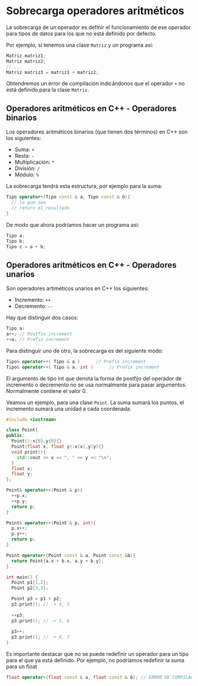 # Sobrecarga operadores aritméticos

La sobrecarga de un operador es definir el funcionamiento de ese operador para tipos de datos para los que no está definido por defecto.

Por ejemplo, si tenemos una clase `Matriz` y un programa así:

```cpp
Matriz matriz1;
Matriz matriz2;
// ...
Matriz matriz3 = matriz1 + matriz2;
``` 

Obtendremos un error de compilación indicándonos que el operador `+` no está definido para la clase `Matriz`.

## Operadores aritméticos en C++  - Operadores binarios

Los operadores aritméticos binarios (que tienen dos términos) en C++ son los siguientes:
 * Suma: `+`
 * Resta: `-`
 * Multiplicación: `*`
 * División: `/`
 * Módulo: `%`

La sobrecarga tendrá esta estructura, por ejemplo para la suma:

```cpp
Tipo operator+(Tipo const & a, Tipo const & b){
  // lo que sea
  // return el resultado
}
```

De modo que ahora podríamos hacer un programa así:

```cpp
Tipo a;
Tipo b;
Tipo c = a + b;
```

## Operadores aritméticos en C++  - Operadores unarios

Son operadores artiméticos unarios en C++ los siguientes:

* Incremento: `++`
* Decremento: `--`

Hay que distinguir dos casos:

```cpp
Tipo a;
a++; // Postfix increment
++a; // Prefix increment
```

Para distinguir uno de otro, la sobrecarga es del siguiente modo:

```cpp
Tipo& operator++( Tipo & a )      // Prefix increment
Tipo& operator++( Tipo & a, int )      // Prefix increment
```

El argumento de tipo int que denota la forma de postfijo del operador de incremento o decremento no se usa normalmente para pasar argumentos. Normalmente contiene el valor 0.

Veamos un ejemplo, para una clase `Point`. La suma sumará los puntos, el incremento sumará una unidad a cada coordenada.

```cpp
#include <iostream>

class Point{
public:
  Point():x{0},y{0}{}
  Point(float x, float y):x(x),y(y){}
  void print(){
    std::cout << x << ", " << y << "\n";
  }
  float x;
  float y;
};

Point& operator++(Point & p){
  ++p.x;
  ++p.y;
  return p;
}

Point& operator++(Point & p, int){
  p.x++;
  p.y++;
  return p;
}

Point operator+(Point const & a, Point const &b){
  return Point{a.x + b.x, a.y + b.y};
}

int main() {
  Point p1{1,2};
  Point p2{3,3};

  Point p3 = p1 + p2;
  p3.print(); // -> 4, 5
  
  ++p3;
  p3.print(); // -> 5, 6
  
  p3++;
  p3.print(); // -> 6, 7
}
```

Es importante destacar que no se puede redefinir un operador para un tipo para el que ya está definido. Por ejemplo, no podríamos redefinir la suma para un float

```cpp
float operator+(float const & a, float const & b); // ERROR DE COMPILACION
```
